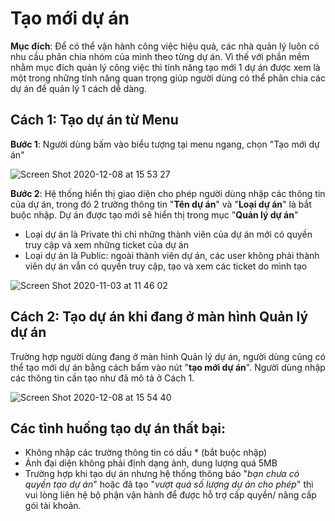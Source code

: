 # Tạo mới dự án

**Mục đích**: Để có thể vận hành công việc hiệu quả, các nhà quản lý luôn có nhu cầu phân chia nhóm của mình theo từng dự án. Vì thế với phần mềm nhằm mục đích quản lý công việc thì tính năng tạo mới 1 dự án được xem là một trong những tính năng quan trọng giúp người dùng có thể phân chia các dự án để quản lý 1 cách dễ dàng.

## Cách 1: Tạo dự án từ Menu

**Bước 1**: Người dùng bấm vào biểu tượng tại menu ngang, chọn "Tạo mới dự án"

![Screen Shot 2020-12-08 at 15 53 27](https://user-images.githubusercontent.com/73808891/101461529-98a37600-396d-11eb-991c-faea07a0f9ba.png)

**Bước 2**: Hệ thống hiển thị giao diện cho phép người dùng nhập các thông tin của dự án, trong đó 2 trường thông tin "**Tên dự án**" và "**Loại dự án**" là bắt buộc nhập. Dự án được tạo mới sẽ hiển thị trong mục "**Quản lý dự án**"

* Loại dự án là Private thì chỉ những thành viên của dự án mới có quyền truy cập và xem những ticket của dự án
* Loại dự án là Public: ngoài thành viên dự án, các user không phải thành viên dự án vẫn có quyền truy cập, tạo và xem các ticket do mình tạo

![Screen Shot 2020-11-03 at 11 46 02](https://user-images.githubusercontent.com/73808891/97950666-3ed9ea00-1dca-11eb-9ef2-9476307199e8.png)

## Cách 2: Tạo dự án khi đang ở màn hình Quản lý dự án

Trường hợp người dùng đang ở màn hình Quản lý dự án, người dùng cũng có thể tạo mới dự án bằng cách bấm vào nút "**tạo mới dự án**". Người dùng nhập các thông tin cần tạo như đã mô tả ở Cách 1.

![Screen Shot 2020-12-08 at 15 54 40](https://user-images.githubusercontent.com/73808891/101461611-b8d33500-396d-11eb-84c9-63ee06214476.png)

## **Các tình huống tạo dự án thất bại:**

* Không nhập các trường thông tin có dấu \* \(bắt buộc nhập\)
* Ảnh đại diện không phải định dạng ảnh, dung lượng quá 5MB
* Trường hợp khi tạo dự án nhưng hệ thống thông báo "_bạn chưa có quyền tạo dự án_" hoặc đã tạo "_vượt quá số lượng dự án cho phép_" thì vui lòng liên hệ bộ phận vận hành để được hỗ trợ cấp quyền/ nâng cấp gói tài khoản.

